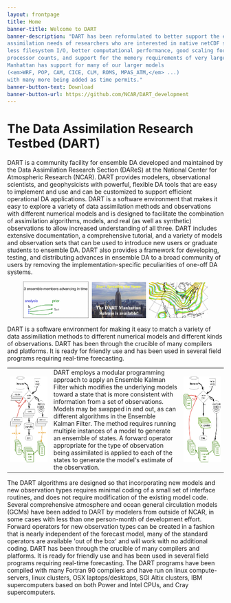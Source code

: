 ```yaml
---
layout: frontpage
title: Home
banner-title: Welcome to DART
banner-description: "DART has been reformulated to better support the ensemble data
assimilation needs of researchers who are interested in native netCDF support,
less filesystem I/O, better computational performance, good scaling for large
processor counts, and support for the memory requirements of very large models.
Manhattan has support for many of our larger models
(<em>WRF, POP, CAM, CICE, CLM, ROMS, MPAS_ATM,</em> ...)
with many more being added as time permits."
banner-button-text: Download
banner-button-url: https://github.com/NCAR/DART_development
---
```


# The Data Assimilation Research Testbed (DART)

DART is a community facility for ensemble DA developed and maintained by
the Data Assimilation Research Section (DAReS) at the National Center for
Atmospheric Research (NCAR). DART provides modelers, observational scientists,
and geophysicists with powerful, flexible DA tools that are easy to implement
and use and can be customized to support efficient operational DA applications.
DART is a software environment that makes it easy to explore a variety of
data assimilation methods and observations with different numerical models
and is designed to facilitate the combination of assimilation algorithms,
models, and real (as well as synthetic) observations to allow increased
understanding of all three. DART includes extensive documentation, a
comprehensive tutorial, and a variety of models and observation sets that
can be used to introduce new users or graduate students to ensemble DA.
DART also provides a framework for developing, testing, and distributing
advances in ensemble DA to a broad community of users by removing the
implementation-specific peculiarities of one-off DA systems.

<center>
<img src="images/science_nuggets/AssimAnim.gif" width="30%" alt="assim graphic" />&nbsp;
<a href="images/DART_Manhattan_Announcement_lowres.jpg"><img src="images/DART_Manhattan_Announcement_lowres.jpg" width="25%" alt="manhattan image" /></a>&nbsp;
<img src="images/DARTspaghettiSquare.gif" width="27%" alt="spaghetti" />
</center>  

DART is a software environment for making it easy to match a variety of data
assimiliation methods to different numerical models and different kinds of
observations. DART has been through the crucible of many compilers and platforms.
It is ready for friendly use and has been used in several field programs
requiring real-time forecasting.

<!--
![](DART_development/images/DART_flow_with_scripts.png)

DART employs a modular programming approach to apply an Ensemble Kalman Filter
which modifies the underlying models toward a state that is more consistent with
information from a set of observations. Models may be swapped in and out, as can
different algorithms in the Ensemble Kalman Filter. The method requires running
multiple instances of a model to generate an ensemble of states.  A forward
operator appropriate for the type of observation being assimilated is applied
to each of the states to generate the model's estimate of the observation.

![](images/DART_flow_native_netCDF.png) -->

<!-- this syntax works in the Getting_Started.md -->
<table>
<tr>
<td width="20%"><a href="images/DART_flow_with_scripts.png"><img src="images/DART_flow_with_scripts.png" height="200" alt="workflow1" /></a></td>
<td>
DART employs a modular programming approach to apply an Ensemble Kalman Filter
which modifies the underlying models toward a state that is more consistent with
information from a set of observations. Models may be swapped in and out, as can
different algorithms in the Ensemble Kalman Filter. The method requires running
multiple instances of a model to generate an ensemble of states.  A forward
operator appropriate for the type of observation being assimilated is applied
to each of the states to generate the model's estimate of the observation.
</td>
<td width="20%"><a href="images/DART_flow_native_netCDF.png"><img src="images/DART_flow_native_netCDF.png" height="200" alt="workflow2"/></a></td>
</tr>
</table>

The DART algorithms are designed so that incorporating new models and new
observation types requires minimal coding of a small set of interface
routines, and does not require modification of the existing model code.
Several comprehensive atmosphere and ocean general circulation models (GCMs)
have been added to DART by modelers from outside of NCAR, in some cases with
less than one person-month of development effort. Forward operators for new
observation types can be created in a fashion that is nearly independent of
the forecast model, many of the standard operators are available
'out of the box' and will work with no additional coding.  DART has been
through the crucible of many compilers and platforms. It is ready for
friendly use and has been used in several field programs requiring
real-time forecasting. The DART programs have been compiled with many
Fortran 90 compilers and have run on linux compute-servers, linux clusters,
OSX laptops/desktops, SGI Altix clusters, IBM supercomputers based on both
Power and Intel CPUs, and Cray supercomputers.
